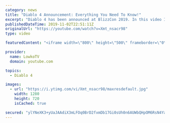```yaml
---
category: news
title: "Diablo 4 Announcement: Everything You Need To Know!"
excerpt: "Diablo 4 has been announced at BlizzCon 2019. In this video I go over everything you need to know about this upcoming Blizzard Entertainment game."
publishedDateTime: 2019-11-02T22:51:11Z
originalUrl: "https://youtube.com/watch?v=Xmt_nsacr98"
type: video

featuredContent: "<iframe width=\"800\" height=\"500\" frameborder=\"0\" src=\"https://www.youtube.com/embed/Xmt_nsacr98\" allow=\"accelerometer; autoplay; encrypted-media; gyroscope; picture-in-picture\" allowfullscreen></iframe>"

provider:
  name: LowkoTV
  domain: youtube.com

topics:
  - Diablo 4

images:
  - url: "https://i.ytimg.com/vi/Xmt_nsacr98/maxresdefault.jpg"
    width: 1280
    height: 720
    isCached: true

secured: "ylYNeXK3+yUaJAAdiX3mLFOq0BrD2fxmDb17Gi0sUh0n6AUWbQHpOM6RsN4YazwApqGOVykhWrUGh5GMryxoTtwvr13ZKw8U0br8xT4KNOAhNK5++vi3FjveaTQNPnnhWrZ6AazsTZ4tDRhH/+kdSeIPYN1Ql2nVqcIrhXyAIZfnQbBRnNahF2uWaOC5qH2HVznS10iDUeWMkfkdcTqlrdScd53UH6zhESQ1AouMhVkeFK1iO+hPb6yErBJZZBU96paBq7Z9tfVWACjdd0BGyPWfu676LwiOWMQ6XS3KjNpKpFx4luecxQ897UBU2qz81gfV2fH5fcv90G3o05BmHD5XFdPH4ATOJAa5cZg9L/5F/owM4lAt6MUu16emJNk75Q7A52wD4fOTr4Ngt5Gp3gUJh0bFLTk5ceI7b01NEEEyt0InDBdRAl6p6RJ7k0/G;LF4+hcmURA2kp0bfApo4cA=="
---
```



